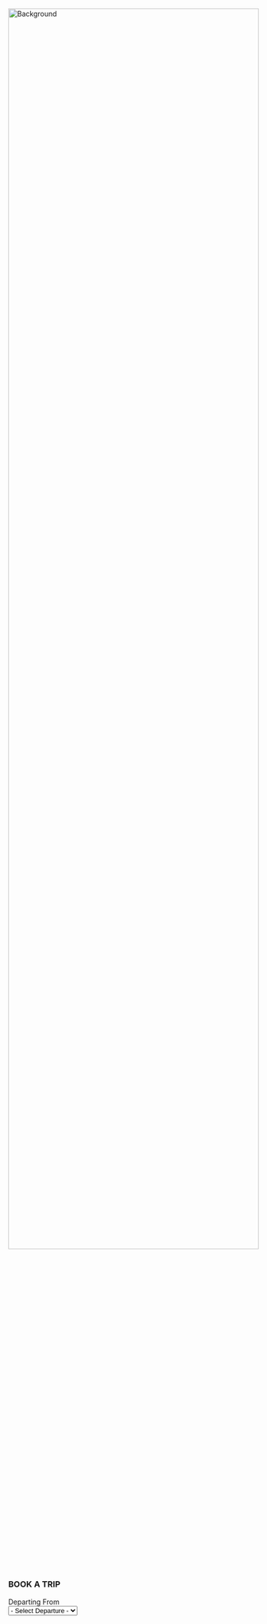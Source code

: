 <html>
<head>
<title>Pandora Transportation</title>
<?php include("header.php");?>
</head>
<body>
<?php include("C:\MyCodes/pandoratransportation2/extra/headers.php");?>


<div class="" style="margin-top:1%; padding-top:3px;">
  <img src="images\bus2.jpg" alt="Background" style="width:100%; height:80%; margin-top: 3%; margin-bottom: 3%;">
</div>


<div class="container"> 
  <div class="" style="margin-top:5%;">
    <h3>BOOK A TRIP</h3>
    <form action="" method="POST" >
      <div class="row">
        <div class="col-md-6">
            <div class="label" >Departing From</div>
            <select id="sel_location" class="form-control" name="location">
              <option value="">- Select Departure -</option>
              <?php 
              // Fetch Department
              $sql_location = "SELECT * FROM location";
              $location_data = mysqli_query($con,$sql_location);
              while($row = mysqli_fetch_assoc($location_data) ){
                  $locationid = $row['lc_id'];
                  $location_name = $row['lc_name'];
                  
                  // Option
                  echo "<option value='".$locationid."' >".$location_name."</option>";
              }
              ?>
            </select>

            <div class="label" >Destination</div>
            <select name="Destination" id="sel_destination" class="form-control">
              <option value="">Select Destination</option>
            </select>
            <div class="label" >Available Buses</div>
            <select name="Buses" id="sel_bus" class="form-control">
              <option value="">Select bus</option>
            </select>

            <div class="label">Journey Date</div>
            <input type="date" class="form-control" name="Journeydate" id="journeydate">            
        </div>
        <div class="col-md-6" style="">
            <div class="label">Return Date</div>
            <input type="date" class="form-control" name="returnDate" id="returndate">
            <div class="label">Mobile No</div>
            <input type="number" required="required" class="form-control" name="mobileno" id="mobilenum">
            <div class="label">Name</div>
            <input type="text" class="form-control" name="name" id="name" />
            
            <div class="label">Email</div>
            <input type="email" class="form-control" name="email" id="email">
            
            <div class="label">No of Tickets</div>
            <input type="number" class="form-control" name="nooftickets" id="ticket">
            <br/>
              
              <button type="button" class="btn btn-primary btn" onclick="openModal()" data-toggle="modal" data-target="#myModal">Preview</button>
              
    </form>

    <div class="modal fade" id="myModal" tabindex="-1" role="dialog" aria-labelledby="myModalLabel" aria-hidden="true">
      <div class="modal-dialog">
        <div class="modal-content">
          <div class="modal-header">
            <button type="button" class="close" data-dismiss="modal" aria-hidden="true">&times;</button>
            <h4 class="modal-title" id="myModalLabel">Booking Details</h4>
          </div>
          <form action="" method="POST">
            <div class="modal-body">
            Departing from: <b id="departingfromfield"></b>
            <input type="hidden" name="prdepartingfrom" id="departingfrominput"><br/>
            Destination: <b id="destinationfield"></b>
            <input type="hidden" name="prdestination" id="destinationinput"><br/>
            Available buses: <b id="availablebusfield"></b>
            <input type="hidden" name="pravailablebus" id="availablebusinput"><br/>
            Journey date: <b id="journeydatefield"></b>
            <input type="hidden" name="prjourneydate" id="journeydateinput"><br/>
            Return date: <b id="returndatefield"></b>
            <input type="hidden" name="prreturndate" id="returndateinput"><br/>
            Mobile no: <b id="mobilenofield"></b>
            <input type="hidden" name="prmobileno" id="mobilenoinput"><br/>
              Name: <b id="namefield"></b>
              <input type="hidden" name="prname" id="nameinput"><br/>
              Email: <b id="emailfield"></b>
              <input type="hidden" name="premail" id="emailinput"><br/>
              No of tickets: <b id="ticketfield"></b>
              <input type="hidden" name="prticket" id="ticketinput"><br/>
            </div>
            <div class="modal-footer">
              <button type="button" class="btn btn-default" data-dismiss="modal">Close</button>
              <button type="submit" value="Book Now" class="btn btn-primary btn-sm" name="book">Book</button>
            </div>
          </form>
        </div> 
      </div>
    </div>
    
        
<script>
$(document).ready(function(){
  $("#sel_location").change(function(){
      var locid = $(this).val();
      $.ajax({
          url: '?page=getDestination',
          type: 'post',
          data: {location:locid},
          dataType: 'json',
          success:function(response){
            var len = response.length;
            $("#sel_destination").empty();
            for( var i = 0; i<len; i++){
                var ds_lc_id = response[i]['ds_lc_id'];
                var ds_name = response[i]['ds_name'];
                $("#sel_destination").append("<option value='"+ds_lc_id+"'>"+ds_name+"</option>");
            }
          }
      });
  });
});
</script>
<script>

$(document).ready(function(){

$("#sel_destination").change(function(){
    var desid = $(this).val();

    $.ajax({
        url: '?page=getBuses',
        type: 'post',
        data: {destination:desid},
        dataType: 'json',
        success:function(response){

            var len = response.length;

            $("#sel_bus").empty();
            for( var i = 0; i<len; i++){
                var bs_ds_id = response[i]['bs_ds_id'];
                var bs_name = response[i]['bs_name'];
                
                $("#sel_bus").append("<option value='"+bs_ds_id+"'>"+bs_name+"</option>");

            }
        }
    });
});

});

function openModal(){
  
  document.getElementById("namefield").innerHTML = document.getElementById("name").value;
  document.getElementById("nameinput").value =document.getElementById("name").value;
  document.getElementById("emailfield").innerHTML = document.getElementById("email").value;
  document.getElementById("emailinput").value =document.getElementById("email").value;
   document.getElementById("ticketfield").innerHTML = document.getElementById("ticket").value;
   document.getElementById("ticketinput").value =document.getElementById("ticket").value;
   document.getElementById("returndatefield").innerHTML = document.getElementById("returndate").value;
   document.getElementById("returndateinput").value =document.getElementById("returndate").value;
   document.getElementById("mobilenofield").innerHTML = document.getElementById("mobilenum").value;
   document.getElementById("mobilenoinput").value =document.getElementById("mobilenum").value;
   document.getElementById("journeydatefield").innerHTML = document.getElementById("journeydate").value;
   document.getElementById("journeydateinput").value =document.getElementById("journeydate").value;
   var e = document.getElementById("sel_location");
   var selResult = e.options[e.selectedIndex].text
   document.getElementById("departingfromfield").innerHTML = selResult;
   document.getElementById("departingfrominput").value =document.getElementById("sel_location").value;
   var e = document.getElementById("sel_destination");
   var selResult = e.options[e.selectedIndex].text
   document.getElementById("destinationfield").innerHTML = selResult;
   document.getElementById("destinationinput").value =document.getElementById("sel_destination").value;
   var e = document.getElementById("sel_bus");
   var selResult = e.options[e.selectedIndex].text
   document.getElementById("availablebusfield").innerHTML = selResult;
   document.getElementById("availablebusinput").value =document.getElementById("sel_bus").value;

  $("#myModal").modal('show');
}
</script>


</body>
</html>

